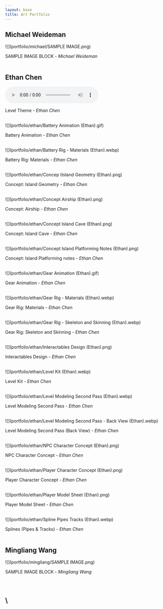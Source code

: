 ```yaml
---
layout: base
title: Art Portfolio
---
```


## Michael Weideman

![](portfolio/michael/SAMPLE IMAGE.png)

SAMPLE IMAGE BLOCK - *Michael Weideman*
<br><br>


## Ethan Chen

<audio controls="controls">
  <source type="audio/ogg" src="portfolio/ethan/Level Theme (Ethan).ogg"></source>
  <p>Your browser does not support the audio element.</p>
</audio>

Level Theme - *Ethan Chen*
<br><br>


![](portfolio/ethan/Battery Animation (Ethan).gif)

Battery Animation - *Ethan Chen*
<br><br>


![](portfolio/ethan/Battery Rig - Materials (Ethan).webp)

Battery Rig: Materials - *Ethan Chen*
<br><br>


![](portfolio/ethan/Concep tIsland Geometry (Ethan).png)

Concept: Island Geometry - *Ethan Chen*
<br><br>


![](portfolio/ethan/Concept Airship (Ethan).png)

Concept: Airship - *Ethan Chen*
<br><br>


![](portfolio/ethan/Concept Island Cave (Ethan).png)

Concept: Island Cave - *Ethan Chen*
<br><br>


![](portfolio/ethan/Concept Island Platforming Notes (Ethan).png)

Concept: Island Platforming notes - *Ethan Chen*
<br><br>


![](portfolio/ethan/Gear Animation (Ethan).gif)

Gear Animation - *Ethan Chen*
<br><br>


![](portfolio/ethan/Gear Rig - Materials (Ethan).webp)

Gear Rig: Materials - *Ethan Chen*
<br><br>


![](portfolio/ethan/Gear Rig - Skeleton and Skinning (Ethan).webp)

Gear Rig: Skeleton and Skinning - *Ethan Chen*
<br><br>


![](portfolio/ethan/Interactables Design (Ethan).png)

Interactables Design - *Ethan Chen*
<br><br>


![](portfolio/ethan/Level Kit (Ethan).webp)

Level Kit - *Ethan Chen*
<br><br>


![](portfolio/ethan/Level Modeling Second Pass (Ethan).webp)

Level Modeling Second Pass - *Ethan Chen*
<br><br>


![](portfolio/ethan/Level Modeling Second Pass - Back View (Ethan).webp)

Level Modeling Second Pass (Back View) - *Ethan Chen*
<br><br>


![](portfolio/ethan/NPC Character Concept (Ethan).png)

NPC Character Concept - *Ethan Chen*
<br><br>


![](portfolio/ethan/Player Character Concept (Ethan).png)

Player Character Concept - *Ethan Chen*
<br><br>


![](portfolio/ethan/Player Model Sheet (Ethan).png)

Player Model Sheet - *Ethan Chen*
<br><br>


![](portfolio/ethan/Spline Pipes Tracks (Ethan).webp)

Splines (Pipes & Tracks) - *Ethan Chen*
<br><br>


## Mingliang Wang

![](portfolio/mingliang/SAMPLE IMAGE.png)

SAMPLE IMAGE BLOCK - *Mingliang Wang*
<br><br>


\
\
---